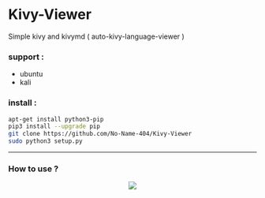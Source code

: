 # Kivy-Viewer
Simple kivy and kivymd ( auto-kivy-language-viewer )
### support :
  - ubuntu
  - kali

### install :
```bash
apt-get install python3-pip
pip3 install --upgrade pip
git clone https://github.com/No-Name-404/Kivy-Viewer
sudo python3 setup.py
```
___

### How to use ?
<p align='center'>
<a href="https://youtu.be/I5wc-gv6ByQ"><img src="http://img.youtube.com/vi/I5wc-gv6ByQ/0.jpg"></a>
</p>

<!-- <center>
<video controls  width="340" height="150">

    <source src="https://player.vimeo.com/video/445856921">
    Sorry, your browser doesn't support embedded videos.
</video>
</center> -->
